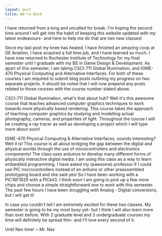 ```yaml
---
layout: post
title: We're Back
---
```


I have returned from a long and uncalled for break. I'm hoping the second time around I will get into the habit of keeping this website updated with my latest endeavours- and here to help me do that are two new classes!

Since my last post my knee has healed, I have finished an amazing coop at GE Aviation, I have acquired a full time job, and I have learned *so* much. I have now returned to Rochester Institute of Technology for my final semester until I graduate with my BS in Game Design & Development. As apart of this semester, I am taking CSCI-711 Global Illumination, and IGME-470 Physical Computing and Alternative Interfaces. For both of these courses I am required to submit blog posts outlining my progress on two separate projects. It should be noted that I will now prepend any posts related to those courses with the course number stated above.

CSCI-711 Global Illumination, what's that about huh? Well it's this awesome course that teaches advanced computer graphics techniques to work towards more physically based rendering. This course takes the approach of teaching computer graphics by studying and modelling actual photography, cameras, and properties of light. Throughout the course I will be creating a ray tracer as well as developing a project which I will type more about soon!

IGME-470 Physical Computing & Alternative Interfaces, sounds interesting? Well it is! This course is all about bridging the gap between the digital and physical worlds through the use of microcontrollers and electronics components! The class uses arduinos to develop many different forms of physically interactive digital media. I am using this class as a way to learn embedded programming. I have asked my (awesome) professor if I could use PIC microcontrollers instead of an arduino or other preassembled prototyping board and she said yes! So I have been working with a PIC16F1829 with a PICkit3. I think soon I am going to pick up a few more chips and choose a simple straightforward one to work with this semester. The past few hours I have been struggling with Analog - Digital conversions, but I will get it!

In case you couldn't tell I am extremely excited for these two classes. My semester is going to be my most busy yet- but I think I will also learn more than ever before. With 2 graduate level and 3 undergraduate courses my time will definitely be spread thin- and I'll love every second of it.

Until Nex time!
~ Mr. Nex
